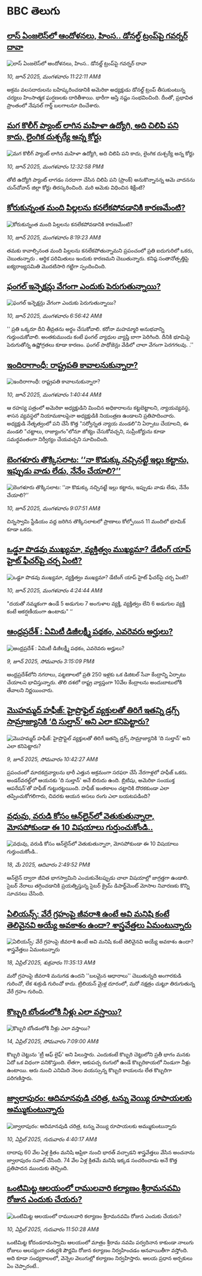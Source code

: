# BBC తెలుగు## [లాస్ ఏంజలెస్‌లో ఆందోళనలు, హింస.. డోనల్డ్ ట్రంప్‌పై గవర్నర్ దావా](https://www.bbc.com/telugu/articles/cjwq56p44x9o?at_campaign=githubrss)![లాస్ ఏంజలెస్‌లో ఆందోళనలు, హింస.. డోనల్డ్ ట్రంప్‌పై గవర్నర్ దావా](https://ichef.bbci.co.uk/ace/standard/240/cpsprodpb/eed5/live/e23a1510-45e5-11f0-b6e6-4ddb91039da1.jpg)_10, జూన్ 2025, మంగళవారం 11:22:11 AMకి_అక్రమ వలసదారులను బహిష్కరించడానికి అమెరికా అధ్యక్షుడు డోనల్డ్ ట్రంప్ తీసుకుంటున్న చర్యలు హింసాత్మక ఘర్షణలకు దారితీశాయి. భారీగా ఆస్తి నష్టం సంభవించింది. దీంతో, ప్రభావిత ప్రాంతంలో నేషనల్ గార్డ్ బలగాలనూ దించేశారు.## [మగ కొలీగ్ ప్యాంట్ లాగిన మహిళా ఉద్యోగి, అది చిలిపి పని కాదు, లైంగిక దుశ్చర్యే అన్న కోర్టు](https://www.bbc.com/telugu/articles/c8re6v35lnyo?at_campaign=githubrss)![మగ కొలీగ్ ప్యాంట్ లాగిన మహిళా ఉద్యోగి, అది చిలిపి పని కాదు, లైంగిక దుశ్చర్యే అన్న కోర్టు](https://ichef.bbci.co.uk/ace/standard/240/cpsprodpb/d67c/live/ef406dd0-45f0-11f0-b439-cf6fd1574621.jpg)_10, జూన్ 2025, మంగళవారం 12:32:58 PMకి_తోటి ఉద్యోగి ప్యాంట్ లాగడం సరదాగా చేసిన చిలిపి పని (ప్రాంక్) అనుకొన్నానన్న ఆమె వాదనను చున్‌చోవాన్ జిల్లా కోర్టు తిరస్కరించింది. మరి ఆమెకు విధించిన శిక్షేంటి?## [కోరుకున్నంత మంది పిల్లలను కనలేకపోవడానికి కారణమేంటి? ](https://www.bbc.com/telugu/articles/cp3n0n3pqdvo?at_campaign=githubrss)![కోరుకున్నంత మంది పిల్లలను కనలేకపోవడానికి కారణమేంటి? ](https://ichef.bbci.co.uk/ace/standard/240/cpsprodpb/dee7/live/757c0de0-45ca-11f0-835b-310c7b938e84.jpg)_10, జూన్ 2025, మంగళవారం 8:19:23 AMకి_తమకు కావాల్సినంత మంది  పిల్లలను కనలేకపోతున్నామని ప్రపంచంలో ప్రతి ఐదుగురిలో ఒకరు, చెబుతున్నారు .  ఆర్థిక పరిమితులు ఇందుకు కారణమని చెబుతున్నారు. కనిష్ఠ సంతానోత్పత్తిపై ఐక్యరాజ్యసమితి మొదటిసారి గట్టిగా స్పందించింది.## [ఫంగల్ ఇన్ఫెక్షన్లు వేగంగా ఎందుకు పెరుగుతున్నాయి? ](https://www.bbc.com/telugu/articles/c8re6grj7jyo?at_campaign=githubrss)![ఫంగల్ ఇన్ఫెక్షన్లు వేగంగా ఎందుకు పెరుగుతున్నాయి? ](https://ichef.bbci.co.uk/ace/standard/240/cpsprodpb/5d48/live/20f76350-45bb-11f0-bace-e1270fc31f5e.jpg)_10, జూన్ 2025, మంగళవారం 6:56:42 AMకి_'' ప్రతి ఒక్కరూ దీని తీవ్రతను అర్థం చేసుకోవాలి. కరోనా మహమ్మారి అనుభవాన్ని గుర్తుంచుకోవాలి. అంతకుముందు కంటే ఫంగల్ వ్యాధుల వ్యాప్తి బాగా పెరిగింది. దీనికి భూమిపై పెరుగుతోన్న ఉష్ణోగ్రతలు కూడా కారణం. ఫంగల్ పాథోజెన్లు వేడిలో చాలా వేగంగా పెరగగలవు. .''## [ఇందిరాగాంధీ: రాష్ట్రపతి కావాలనుకున్నారా?](https://www.bbc.com/telugu/articles/cgq35x4l41jo?at_campaign=githubrss)![ఇందిరాగాంధీ: రాష్ట్రపతి కావాలనుకున్నారా?](https://ichef.bbci.co.uk/ace/standard/240/cpsprodpb/1bd9/live/db264230-453b-11f0-aaf4-611300251e17.jpg)_10, జూన్ 2025, మంగళవారం 1:40:44 AMకి_ఆ రహస్య పత్రంలో అమెరికా అధ్యక్షుడిని మించిన అధికారాలను కట్టబెట్టాలని, న్యాయవ్యవస్థ, శాసన వ్యవస్థలో నియామకాలపైనా అధ్యక్షుడికి నియంత్రణ ఉండాలని ప్రతిపాదించారు. అధ్యక్షుడి నేతృత్వంలో పని చేసే కొత్త "సర్వోన్నత న్యాయ మండలి"ని ఏర్పాటు చేయాలని, ఈ మండలి "చట్టాలు, రాజ్యాంగం"లోనూ జోక్యం చేసుకోవచ్చని, సుప్రీంకోర్టును కూడా సమర్థవంతంగా నిర్వీర్యం చేయవచ్చని సూచించింది.## [బెంగళూరు తొక్కిసలాట: ‘‘నా కొడుక్కు నచ్చినట్టే ఇల్లు కట్టాను, ఇప్పుడు వాడు లేడు, నేనేం చేయాలి?’’](https://www.bbc.com/telugu/articles/cg5v9z0q6d6o?at_campaign=githubrss)![బెంగళూరు తొక్కిసలాట: ‘‘నా కొడుక్కు నచ్చినట్టే ఇల్లు కట్టాను, ఇప్పుడు వాడు లేడు, నేనేం చేయాలి?’’](https://ichef.bbci.co.uk/ace/standard/240/cpsprodpb/9c60/live/9fb78aa0-45d2-11f0-bace-e1270fc31f5e.jpg)_10, జూన్ 2025, మంగళవారం 9:07:51 AMకి_చిన్నస్వామి స్టేడియం వద్ద జరిగిన తొక్కిసలాటలో ప్రాణాలు కోల్పోయిన 11 మందిలో భూమిక్ కూడా ఒకరు.## [ఒడ్డూ పొడవు ముఖ్యమా, వ్యక్తిత్వం ముఖ్యమా? డేటింగ్ యాప్ హైట్ ఫీచర్‌పై చర్చ ఏంటి?](https://www.bbc.com/telugu/articles/ce3v4314kgpo?at_campaign=githubrss)![ఒడ్డూ పొడవు ముఖ్యమా, వ్యక్తిత్వం ముఖ్యమా? డేటింగ్ యాప్ హైట్ ఫీచర్‌పై చర్చ ఏంటి?](https://ichef.bbci.co.uk/ace/standard/240/cpsprodpb/b5aa/live/8e436700-4544-11f0-bace-e1270fc31f5e.jpg)_10, జూన్ 2025, మంగళవారం 4:24:44 AMకి_"దయతో నమ్మకంగా ఉండే 5 అడుగుల 7 అంగుళాల వ్యక్తి, వ్యక్తిత్వం లేని 6 అడుగుల వ్యక్తి కంటే ఆకర్షణీయంగా ఉంటాడు" ‘‘## [ఆంధ్రప్రదేశ్ : ఏమిటీ డిజీలక్ష్మీ పథకం, ఎవరెవరు అర్హులు? ](https://www.bbc.com/telugu/articles/cm269mzr9dpo?at_campaign=githubrss)![ఆంధ్రప్రదేశ్ : ఏమిటీ డిజీలక్ష్మీ పథకం, ఎవరెవరు అర్హులు? ](https://ichef.bbci.co.uk/ace/standard/240/cpsprodpb/389b/live/cdaf7c10-4159-11f0-9fa8-5dd0050201bd.jpg)_9, జూన్ 2025, సోమవారం 3:15:09 PMకి_ఆంధ్రప్రదేశ్‌లోని నగరాలు, పట్టణాలలో   ప్రతి 250 ఇళ్లకు ఒక డిజిటల్‌ సేవా కేంద్రాన్ని ఏర్పాటు చేయాలని భావిస్తున్నారు.  తొలి దశలో  రాష్ట్ర వ్యాప్తంగా 10వేల కేంద్రాలను అందుబాటులోకి తేవాలని నిర్ణయించారు.## [మొహమ్మద్ హఫీజ్‌: హైప్రొఫైల్ వ్యక్తులతో తిరిగే ఇతన్ని డ్రగ్స్ సామ్రాజ్యానికి ‘ది సుల్తాన్’ అని ఎలా కనిపెట్టారు?](https://www.bbc.com/telugu/articles/cgj8eezdlzjo?at_campaign=githubrss)![మొహమ్మద్ హఫీజ్‌: హైప్రొఫైల్ వ్యక్తులతో తిరిగే ఇతన్ని డ్రగ్స్ సామ్రాజ్యానికి ‘ది సుల్తాన్’ అని ఎలా కనిపెట్టారు?](https://ichef.bbci.co.uk/ace/standard/240/cpsprodpb/8e63/live/dee0d5d0-4512-11f0-835b-310c7b938e84.jpg)_9, జూన్ 2025, సోమవారం 10:42:27 AMకి_ప్రపంచంలో మాదకద్రవ్యాలను భారీ ఎత్తున అక్రమంగా సరఫరా చేసే నేరగాళ్లలో హఫీజ్  ఒకరు. అండర్‌వరల్డ్‌లో ఆయనకు 'ది సుల్తాన్' అనే బిరుదు ఉంది. బ్రిటిషు, అమెరికా సంయుక్త ఆపరేషన్’తో హఫీజ్ గుట్టురట్టయింది. హఫీజ్ ఇంతకాలం చట్టానికి దొరకకుండా ఎలా తప్పించుకోగలిగారు, చివరకు ఆయన అసలు రంగు ఎలా బయటపడింది?## [వధువు, వరుడి కోసం ఆన్‌లైన్‌లో వెతుకుతున్నారా, మోసపోకుండా ఈ 10 విషయాలు గుర్తుంచుకోండి..](https://www.bbc.com/telugu/articles/c5yrny82136o?at_campaign=githubrss)![వధువు, వరుడి కోసం ఆన్‌లైన్‌లో వెతుకుతున్నారా, మోసపోకుండా ఈ 10 విషయాలు గుర్తుంచుకోండి..](https://ichef.bbci.co.uk/ace/standard/240/cpsprodpb/74cc/live/3f04f8a0-28fe-11f0-8c66-ebf25fc2cfef.jpg)_18, మే 2025, ఆదివారం 2:49:52 PMకి_ఆన్‌లైన్ ద్వారా జీవిత భాగస్వామిని ఎంచుకునేటప్పుడు చాలా విషయాల్లో జాగ్రత్తగా ఉండాలి. సైబర్ నేరాలు తగ్గించడానికి ప్రయత్నిస్తున్న సైబర్ క్రైమ్ డిపార్ట్‌మెంట్ మోసాల నివారణకు కొన్ని సూచనలు చేసింది.## [ఏలియన్స్: వేరే గ్రహంపై జీవరాశి ఉంటే అవి మనిషి కంటే తెలివైనవి అయ్యే అవకాశం ఉందా? శాస్త్రవేత్తలు ఏమంటున్నారు](https://www.bbc.com/telugu/articles/cn7xelz1r85o?at_campaign=githubrss)![ఏలియన్స్: వేరే గ్రహంపై జీవరాశి ఉంటే అవి మనిషి కంటే తెలివైనవి అయ్యే అవకాశం ఉందా? శాస్త్రవేత్తలు ఏమంటున్నారు](https://ichef.bbci.co.uk/ace/standard/240/cpsprodpb/b07b/live/a29a56f0-1b9b-11f0-a455-cf1d5f751d2f.png)_18, ఏప్రిల్ 2025, శుక్రవారం 11:35:13 AMకి_మరో గ్రహంపై జీవరాశి మనుగడ ఉందని ''బలమైన ఆధారాలు'' చెబుతున్నది అంగారకుడి గురించో, లేక శుక్రుడి గురించో కాదు. ట్రిలియన్ మైళ్ల దూరంలో, మరో నక్షత్రం చుట్టూ తిరుగుతున్న వేరే గ్రహం గురించి.## [కొబ్బరి బోండంలోకి నీళ్లు ఎలా వస్తాయి?](https://www.bbc.com/telugu/articles/czjn4mzxxy8o?at_campaign=githubrss)![కొబ్బరి బోండంలోకి నీళ్లు ఎలా వస్తాయి?](https://ichef.bbci.co.uk/ace/standard/240/cpsprodpb/46c5/live/684a55e0-18fd-11f0-8b11-7756b7b808cc.jpg)_14, ఏప్రిల్ 2025, సోమవారం 7:09:00 AMకి_కొబ్బరి చెట్టును 'ట్రీ ఆఫ్ లైఫ్' అని పిలుస్తారు. ఎందుకంటే కొబ్బరి చెట్టులోని ప్రతీ భాగం మనకు ఏదో ఒక విధంగా పనికొస్తుంది. లేతగా, ఆకుపచ్చ రంగులో ఉండే కొబ్బరికాయలో నిండుగా నీళ్లు ఉంటాయి. ఆరు నుంచి ఎనిమిది నెలల వయస్సున్న కొబ్బరి కాయలను లేత కొబ్బరిగా పరిగణిస్తారు.## [జ్వాలాపురం: ఆదిమానవుడి చరిత్ర, టన్ను వెయ్యి రూపాయలకు అమ్ముకుంటున్నారు ](https://www.bbc.com/telugu/articles/creqqnwdd5qo?at_campaign=githubrss)![జ్వాలాపురం: ఆదిమానవుడి చరిత్ర, టన్ను వెయ్యి రూపాయలకు అమ్ముకుంటున్నారు ](https://ichef.bbci.co.uk/ace/standard/240/cpsprodpb/765e/live/b472e2d0-15b4-11f0-842b-a7355694993d.jpg)_10, ఏప్రిల్ 2025, గురువారం 4:40:17 AMకి_దాదాపు 60 వేల ఏళ్ల క్రితం మనిషి ఆఫ్రికా నుంచి భారత్ వచ్చాడని శాస్త్రవేత్తలు వేసిన అంచనాను జ్వాలాపురం సవాల్ చేసింది. 74 వేల ఏళ్ల క్రితమే మనిషి ఇక్కడ సంచరించాడు అనే కొత్త ప్రతిపాదన ముందుకు తెచ్చింది.## [ఒంటిమిట్ట ఆలయంలో రాములవారి కల్యాణం శ్రీరామనవమి రోజున ఎందుకు చేయరు?](https://www.bbc.com/telugu/articles/ce822j5e465o?at_campaign=githubrss)![ఒంటిమిట్ట ఆలయంలో రాములవారి కల్యాణం శ్రీరామనవమి రోజున ఎందుకు చేయరు?](https://ichef.bbci.co.uk/ace/standard/240/cpsprodpb/fed5/live/25534d40-1601-11f0-b58a-6113af226972.jpg)_10, ఏప్రిల్ 2025, గురువారం 11:50:28 AMకి_ఒంటిమిట్ట కోదండరామస్వామి ఆలయంలో మాత్రం శ్రీరామ నవమి పర్వదినాన కాకుండా నాలుగు రోజులు ఆలస్యంగా చతుర్దశి పౌర్ణమి రోజున కల్యాణం నిర్వహించడం ఆనవాయితీగా వస్తోంది. అది కూడా సంధ్యకాలంలో, వెన్నెల వెలుగుల్లో కల్యాణం నిర్వహిస్తారు. ఆలయ ప్రధాన అర్చకులు ఏం చెప్పారంటే..